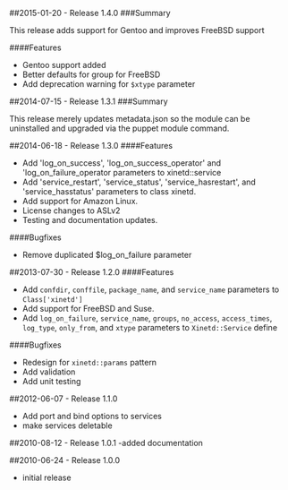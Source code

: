 ##2015-01-20 - Release 1.4.0
###Summary

This release adds support for Gentoo and improves FreeBSD support

####Features
- Gentoo support added
- Better defaults for group for FreeBSD
- Add deprecation warning for `$xtype` parameter

##2014-07-15 - Release 1.3.1
###Summary

This release merely updates metadata.json so the module can be uninstalled and
upgraded via the puppet module command.

##2014-06-18 - Release 1.3.0
####Features
- Add 'log_on_success', 'log_on_success_operator' and 'log_on_failure_operator
parameters to xinetd::service
- Add 'service_restart', 'service_status', 'service_hasrestart', and
'service_hasstatus' parameters to class xinetd.
- Add support for Amazon Linux.
- License changes to ASLv2
- Testing and documentation updates.

####Bugfixes
- Remove duplicated $log_on_failure parameter

##2013-07-30 - Release 1.2.0
####Features
- Add `confdir`, `conffile`, `package_name`, and `service_name` parameters to
`Class['xinetd']`
- Add support for FreeBSD and Suse.
- Add `log_on_failure`, `service_name`, `groups`, `no_access`, `access_times`,
`log_type`, `only_from`, and `xtype` parameters to `Xinetd::Service` define

####Bugfixes
- Redesign for `xinetd::params` pattern
- Add validation
- Add unit testing

##2012-06-07 - Release 1.1.0
- Add port and bind options to services
- make services deletable

##2010-08-12 - Release 1.0.1
-added documentation

##2010-06-24 - Release 1.0.0
- initial release
